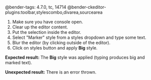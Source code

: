 @bender-tags: 4.7.0, tc, 14714
@bender-ckeditor-plugins:toolbar,stylescombo,divarea,sourcearea

1. Make sure you have console open.
1. Clear up the editor content.
1. Put the selection inside the editor.
1. Select "Marker" style from a styles dropdown and type some text.
1. Blur the editor (by clicking outside of the editor).
1. Click on styles button and apply **Big** style.

**Expected result:**
The **Big** style was applied (typing produces big and marked text).

**Unexpected result:**
There is an error thrown.
